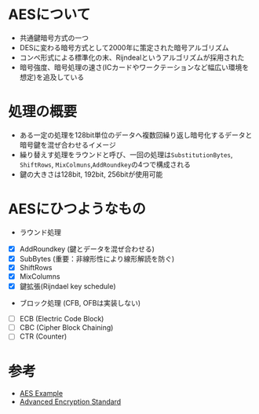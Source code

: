 # AESについて
 - 共通鍵暗号方式の一つ
 - DESに変わる暗号方式として2000年に策定された暗号アルゴリズム
 - コンペ形式による標準化の末、Rijndealというアルゴリズムが採用された
 - 暗号強度、暗号処理の速さ(ICカードやワークテーションなど幅広い環境を想定)を追及している

# 処理の概要
 - ある一定の処理を128bit単位のデータへ複数回繰り返し暗号化するデータと暗号鍵を混ぜ合わせるイメージ
 - 繰り替えす処理をラウンドと呼び、一回の処理は`SubstitutionBytes`, `ShiftRows`, `MixColmuns`,`AddRoundkey`の4つで構成される
 - 鍵の大きさは128bit, 192bit, 256bitが使用可能

# AESにひつようなもの
 - ラウンド処理
  - [x] AddRoundkey (鍵とデータを混ぜ合わせる)
  - [x] SubBytes (重要：非線形性により線形解読を防ぐ)
  - [x] ShiftRows
  - [x] MixColumns
  - [x] 鍵拡張(Rijndael key schedule)
 - ブロック処理 (CFB, OFBは実装しない)
  - [ ] ECB (Electric Code Block)
  - [ ] CBC (Cipher Block Chaining)
  - [ ] CTR (Counter)

# 参考
 - [AES Example](https://kavaliro.com/wp-content/uploads/2014/03/AES.pdf)
 - [Advanced Encryption Standard](http://www.cs.siue.edu/~tgamage/S17/CS490/L/WK05.pdf)
